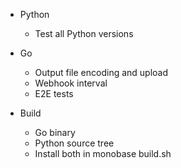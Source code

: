 * Python
  * Test all Python versions

* Go
  * Output file encoding and upload
  * Webhook interval
  * E2E tests

* Build
  * Go binary
  * Python source tree
  * Install both in monobase build.sh
